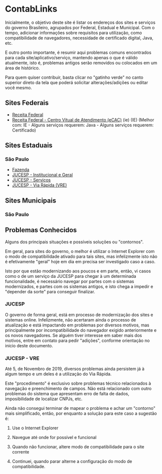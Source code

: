 # ContabLinks

Inicialmente, o objetivo deste site é listar os endereços dos sites e serviços do governo Brasileiro, agrupados por Federal, Estadual e Municipal. Com o tempo, adicionar informações sobre requisitos para utilização, como compatibilidade de navegadores, necessidade de certificado digital, Java, etc.

E outro ponto importante, é resumir aqui problemas comuns encontrados para cada site/aplicativo/serviço, mantendo apenas o que é válido atualmente, isto é, problemas antigos serão removidos ou colocados em um área de histórico.

Para quem quiser contribuir, basta clicar no "gatinho verde" no canto superior direto da tela que poderá solicitar alterações/adições ou editar você mesmo.

## Sites Federais

* [Receita Federal](https://receita.economia.gov.br)
* [Receita Federal - Centro Vitual de Atendimento (eCAC)](https://cav.receita.fazenda.gov.br) (ie)  (IE) (Melhor com: IE - Alguns serviços requerem: Java - Alguns serviços requerem: Certificado)

## Sites Estaduais

### São Paulo
* [Fazenda](https://portal.fazenda.sp.gov.br/)
* [JUCESP - Institucional e Geral](www.institucional.jucesp.sp.gov.br)
* [JUCESP - Serviços](https://www.jucesponline.sp.gov.br/)
* [JUCESP - Via Rápida (VRE)](http://vre.portal.jucesp.sp.gov.br/)


## Sites Municipais

### São Paulo



## Problemas Conhecidos

Alguns dos principais situações e possíveis soluções ou "contornos".

Em geral, para sites do governo, o melhor é utilizar o Internet Explorer com o modo de compatibilidade ativado para tais sites, mas infelizmente isto não é efetivamente "geral" hoje em dia em precisa ser investigado caso a caso.

Isto por que estão modernizando aos poucos e em parte, então, vi casos como o de um serviço da JUCESP para chegar à um determinada funcionalidade, é necessário navegar por partes com o sistemas modernizados, e partes com os sistemas antigos, e isto chega a impedir e "depender da sorte" para conseguir finalizar.

### JUCESP

O governo de forma geral, está em processo de modernização dos sites e sistemas online. Infelizmente, não acertaram ainda o processo de atualização e está impactando em problemas por diversos motivos, mas principalmente por incompatibilidade do navegador exigido anteriormente e os novos navegadores. Se alguém tiver interesse em saber mais dos motivos, entre em contato para pedir "adições", conforme orientação no inicio deste documento.

### JUCESP - VRE

Até 5, de Novembro de 2019, diversos problemas ainda persistem já à algum tempo e um deles é a utilização do Via Rápida.

Este "procedimento" é exclusivo sobre problemas técnico relacionados à navegação e preenchimento de campos. Não está relacionado com outro problemas do sistema que apresentam erro de falta de dados, imposibilidade de localizar CNPJs, etc.

Ainda não consegui terminar de mapear o problema e achar um "contorno" mais simplificado, então, por enquanto a solução para este caso a sugestão é:

1. Use o Internet Explorer

1. Navegue até onde for possível e funcional
2. Quando não funcionar, altere modo de compatibilidade para o site corrente
3. Continuei, quando parar alterne a configuração do modo de compatibilidade.
